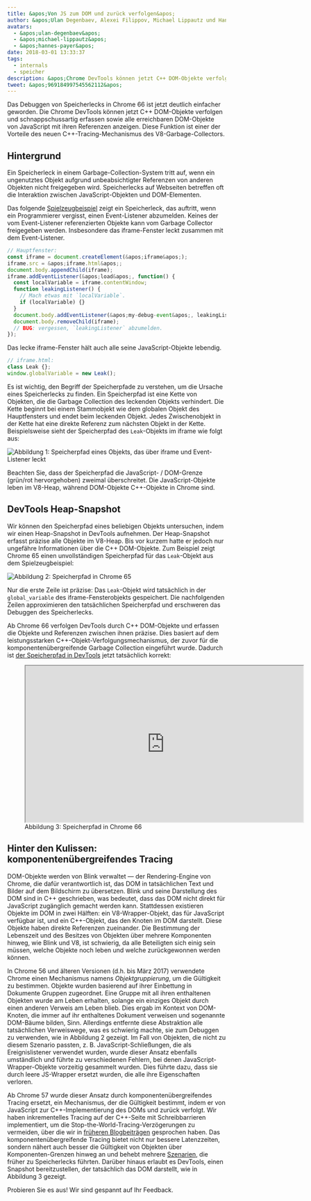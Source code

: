```yaml
---
title: &apos;Von JS zum DOM und zurück verfolgen&apos;
author: &apos;Ulan Degenbaev, Alexei Filippov, Michael Lippautz und Hannes Payer — die Gemeinschaft des DOM&apos;
avatars:
  - &apos;ulan-degenbaev&apos;
  - &apos;michael-lippautz&apos;
  - &apos;hannes-payer&apos;
date: 2018-03-01 13:33:37
tags:
  - internals
  - speicher
description: &apos;Chrome DevTools können jetzt C++ DOM-Objekte verfolgen und schnappschussartig erfassen sowie alle erreichbaren DOM-Objekte von JavaScript mit ihren Referenzen anzeigen.&apos;
tweet: &apos;969184997545562112&apos;
---
```

Das Debuggen von Speicherlecks in Chrome 66 ist jetzt deutlich einfacher geworden. Die Chrome DevTools können jetzt C++ DOM-Objekte verfolgen und schnappschussartig erfassen sowie alle erreichbaren DOM-Objekte von JavaScript mit ihren Referenzen anzeigen. Diese Funktion ist einer der Vorteile des neuen C++-Tracing-Mechanismus des V8-Garbage-Collectors.

<!--truncate-->
## Hintergrund

Ein Speicherleck in einem Garbage-Collection-System tritt auf, wenn ein ungenutztes Objekt aufgrund unbeabsichtigter Referenzen von anderen Objekten nicht freigegeben wird. Speicherlecks auf Webseiten betreffen oft die Interaktion zwischen JavaScript-Objekten und DOM-Elementen.

Das folgende [Spielzeugbeispiel](https://ulan.github.io/misc/leak.html) zeigt ein Speicherleck, das auftritt, wenn ein Programmierer vergisst, einen Event-Listener abzumelden. Keines der vom Event-Listener referenzierten Objekte kann vom Garbage Collector freigegeben werden. Insbesondere das iframe-Fenster leckt zusammen mit dem Event-Listener.

```js
// Hauptfenster:
const iframe = document.createElement(&apos;iframe&apos;);
iframe.src = &apos;iframe.html&apos;;
document.body.appendChild(iframe);
iframe.addEventListener(&apos;load&apos;, function() {
  const localVariable = iframe.contentWindow;
  function leakingListener() {
    // Mach etwas mit `localVariable`.
    if (localVariable) {}
  }
  document.body.addEventListener(&apos;my-debug-event&apos;, leakingListener);
  document.body.removeChild(iframe);
  // BUG: vergessen, `leakingListener` abzumelden.
});
```

Das lecke iframe-Fenster hält auch alle seine JavaScript-Objekte lebendig.

```js
// iframe.html:
class Leak {};
window.globalVariable = new Leak();
```

Es ist wichtig, den Begriff der Speicherpfade zu verstehen, um die Ursache eines Speicherlecks zu finden. Ein Speicherpfad ist eine Kette von Objekten, die die Garbage Collection des leckenden Objekts verhindert. Die Kette beginnt bei einem Stammobjekt wie dem globalen Objekt des Hauptfensters und endet beim leckenden Objekt. Jedes Zwischenobjekt in der Kette hat eine direkte Referenz zum nächsten Objekt in der Kette. Beispielsweise sieht der Speicherpfad des `Leak`-Objekts im iframe wie folgt aus:

![Abbildung 1: Speicherpfad eines Objekts, das über `iframe` und Event-Listener leckt](/_img/tracing-js-dom/retaining-path.svg)

Beachten Sie, dass der Speicherpfad die JavaScript- / DOM-Grenze (grün/rot hervorgehoben) zweimal überschreitet. Die JavaScript-Objekte leben im V8-Heap, während DOM-Objekte C++-Objekte in Chrome sind.

## DevTools Heap-Snapshot

Wir können den Speicherpfad eines beliebigen Objekts untersuchen, indem wir einen Heap-Snapshot in DevTools aufnehmen. Der Heap-Snapshot erfasst präzise alle Objekte im V8-Heap. Bis vor kurzem hatte er jedoch nur ungefähre Informationen über die C++ DOM-Objekte. Zum Beispiel zeigt Chrome 65 einen unvollständigen Speicherpfad für das `Leak`-Objekt aus dem Spielzeugbeispiel:

![Abbildung 2: Speicherpfad in Chrome 65](/_img/tracing-js-dom/chrome-65.png)

Nur die erste Zeile ist präzise: Das `Leak`-Objekt wird tatsächlich in der `global_variable` des iframe-Fensterobjekts gespeichert. Die nachfolgenden Zeilen approximieren den tatsächlichen Speicherpfad und erschweren das Debuggen des Speicherlecks.

Ab Chrome 66 verfolgen DevTools durch C++ DOM-Objekte und erfassen die Objekte und Referenzen zwischen ihnen präzise. Dies basiert auf dem leistungsstarken C++-Objekt-Verfolgungsmechanismus, der zuvor für die komponentenübergreifende Garbage Collection eingeführt wurde. Dadurch ist [der Speicherpfad in DevTools](https://www.youtube.com/watch?v=ixadA7DFCx8) jetzt tatsächlich korrekt:

<figure>
  <div class="video video-16:9">
    <iframe src="https://www.youtube.com/embed/ixadA7DFCx8" width="640" height="360" loading="lazy"></iframe>
  </div>
  <figcaption>Abbildung 3: Speicherpfad in Chrome 66</figcaption>
</figure>

## Hinter den Kulissen: komponentenübergreifendes Tracing

DOM-Objekte werden von Blink verwaltet — der Rendering-Engine von Chrome, die dafür verantwortlich ist, das DOM in tatsächlichen Text und Bilder auf dem Bildschirm zu übersetzen. Blink und seine Darstellung des DOM sind in C++ geschrieben, was bedeutet, dass das DOM nicht direkt für JavaScript zugänglich gemacht werden kann. Stattdessen existieren Objekte im DOM in zwei Hälften: ein V8-Wrapper-Objekt, das für JavaScript verfügbar ist, und ein C++-Objekt, das den Knoten im DOM darstellt. Diese Objekte haben direkte Referenzen zueinander. Die Bestimmung der Lebenszeit und des Besitzes von Objekten über mehrere Komponenten hinweg, wie Blink und V8, ist schwierig, da alle Beteiligten sich einig sein müssen, welche Objekte noch leben und welche zurückgewonnen werden können.

In Chrome 56 und älteren Versionen (d.h. bis März 2017) verwendete Chrome einen Mechanismus namens _Objektgruppierung_, um die Gültigkeit zu bestimmen. Objekte wurden basierend auf ihrer Einbettung in Dokumente Gruppen zugeordnet. Eine Gruppe mit all ihren enthaltenen Objekten wurde am Leben erhalten, solange ein einziges Objekt durch einen anderen Verweis am Leben blieb. Dies ergab im Kontext von DOM-Knoten, die immer auf ihr enthaltenes Dokument verweisen und sogenannte DOM-Bäume bilden, Sinn. Allerdings entfernte diese Abstraktion alle tatsächlichen Verweiswege, was es schwierig machte, sie zum Debuggen zu verwenden, wie in Abbildung 2 gezeigt. Im Fall von Objekten, die nicht zu diesem Szenario passten, z. B. JavaScript-Schließungen, die als Ereignislistener verwendet wurden, wurde dieser Ansatz ebenfalls umständlich und führte zu verschiedenen Fehlern, bei denen JavaScript-Wrapper-Objekte vorzeitig gesammelt wurden. Dies führte dazu, dass sie durch leere JS-Wrapper ersetzt wurden, die alle ihre Eigenschaften verloren.

Ab Chrome 57 wurde dieser Ansatz durch komponentenübergreifendes Tracing ersetzt, ein Mechanismus, der die Gültigkeit bestimmt, indem er von JavaScript zur C++-Implementierung des DOMs und zurück verfolgt. Wir haben inkrementelles Tracing auf der C++-Seite mit Schreibbarrieren implementiert, um die Stop-the-World-Tracing-Verzögerungen zu vermeiden, über die wir in [früheren Blogbeiträgen](/blog/orinoco-parallel-scavenger) gesprochen haben. Das komponentenübergreifende Tracing bietet nicht nur bessere Latenzzeiten, sondern nähert auch besser die Gültigkeit von Objekten über Komponenten-Grenzen hinweg an und behebt mehrere [Szenarien](https://bugs.chromium.org/p/chromium/issues/detail?id=501866), die früher zu Speicherlecks führten. Darüber hinaus erlaubt es DevTools, einen Snapshot bereitzustellen, der tatsächlich das DOM darstellt, wie in Abbildung 3 gezeigt.

Probieren Sie es aus! Wir sind gespannt auf Ihr Feedback.
